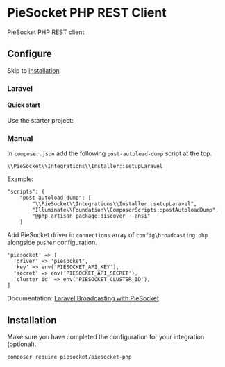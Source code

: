 # PieSocket PHP REST Client
PieSocket PHP REST client

## Configure

Skip to [installation](#installation) 

### Laravel
#### Quick start
Use the starter project: 

### Manual
In `composer.json` add the following `post-autoload-dump` script at the top.
 
```
\\PieSocket\\Integrations\\Installer::setupLaravel
```
Example:
```
"scripts": {
    "post-autoload-dump": [
        "\\PieSocket\\Integrations\\Installer::setupLaravel",
        "Illuminate\\Foundation\\ComposerScripts::postAutoloadDump",
        "@php artisan package:discover --ansi"
    ]
```

Add PieSocket driver in `connections` array of `config\broadcasting.php` alongside `pusher` configuration.
```
'piesocket' => [
  'driver' => 'piesocket',
  'key' => env('PIESOCKET_API_KEY'),
  'secret' => env('PIESOCKET_API_SECRET'),
  'cluster_id' => env('PIESOCKET_CLUSTER_ID'),
]
```

Documentation: [Laravel Broadcasting with PieSocket](https://www.piesocket.com/blog/laravel-echo-broadcasting/)

## Installation

Make sure you have completed the configuration for your integration (optional).

```
composer require piesocket/piesocket-php
```

